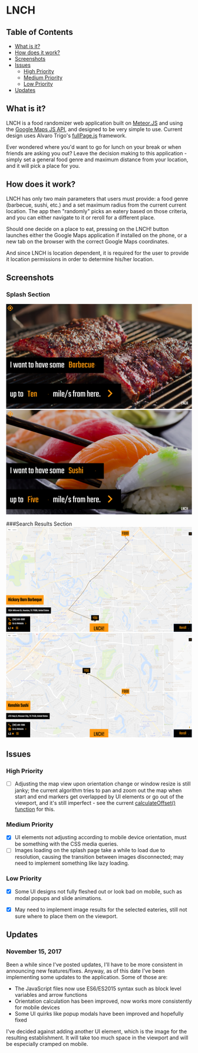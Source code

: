 # LNCH

## Table of Contents
- [What is it?](#what-is-it)
- [How does it work?](#how-does-it-work)
- [Screenshots](#screenshots)
- [Issues](#issues)
  - [High Priority](#high-priority)
  - [Medium Priority](#medium-priority)
  - [Low Priority](#low-priority)
- [Updates](#updates)


## What is it?
LNCH is a food randomizer web application built on [Meteor.JS](https://www.meteor.com/) and using the [Google Maps JS API](https://developers.google.com/maps/documentation/javascript/adding-a-google-map), and designed to be very simple to use. Current design uses Alvaro Trigo's [fullPage.js](https://github.com/alvarotrigo/fullPage.js/) framework.

Ever wondered where you'd want to go for lunch on your break or when friends are asking you out? Leave the decision making to this application - simply set a general food genre and maximum distance from your location, and it will pick a place for you.

## How does it work?
LNCH has only two main parameters that users must provide: a food genre (barbecue, sushi, etc.) and a set maximum radius from the current current location. The app then "randomly" picks an eatery based on those criteria, and you can either navigate to it or reroll for a different place. 

Should one decide on a place to eat, pressing on the LNCH! button launches either the Google Maps application if installed on the phone, or a new tab on the browser with the correct Google Maps coordinates.

And since LNCH is location dependent, it is required for the user to provide it location permissions in order to determine his/her location. 

## Screenshots
### Splash Section 
![Splash 1](/lnch-app/public/screenshots/Splash_01.png?raw=true)
![Splash 2](/lnch-app/public/screenshots/Splash_02.png?raw=true)

###Search Results Section
![Result 1](/lnch-app/public/screenshots/Result_01.png?raw=true)
![Result 2](/lnch-app/public/screenshots/Result_02.png?raw=true)

## Issues
### High Priority
- [ ] Adjusting the map view upon orientation change or window resize is still janky; the current algorithm tries to pan and zoom out the map when start and end markers get overlapped by UI elements or go out of the viewport, and it's still imperfect - see the current [calculateOffset() function](lnch-app/client/lib/maps.js) for this.
### Medium Priority
- [x] UI elements not adjusting according to mobile device orientation, must be something with the CSS media queries.
- [ ] Images loading on the splash page take a while to load due to resolution, causing the transition between images disconnected; may need to implement something like lazy loading.
### Low Priority
- [x] Some UI designs not fully fleshed out or look bad on mobile, such as modal popups and slide animations.
- [x] May need to implement image results for the selected eateries, still not sure where to place them on the viewport.


## Updates
### November 15, 2017
Been a while since I've posted updates, I'll have to be more consistent in announcing new features/fixes. Anyway, as of this date I've been implementing some updates to the application. Some of those are:
- The JavaScript files now use ES6/ES2015 syntax such as block level variables and arrow functions
- Orientation calculation has been improved, now works more consistently for mobile devices
- Some UI quirks like popup modals have been improved and hopefully fixed

I've decided against adding another UI element, which is the image for the resulting establishment. It will take too much space in the viewport and will be especially cramped on mobile.
